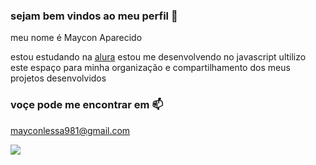 ### sejam bem vindos ao meu perfil 🧡

meu nome é Maycon Aparecido

estou estudando na [alura](https://www.alura.com.br)
estou me desenvolvendo no javascript
ultilizo este espaço para minha organização e compartilhamento dos meus projetos desenvolvidos

### voçe pode me encontrar em 📫

mayconlessa981@gmail.com

![](https://tenor.com/pt-BR/view/diluc-genshin-gif-23365037.
)
